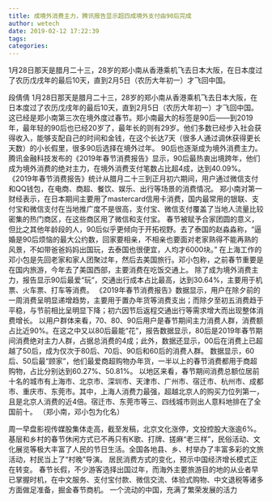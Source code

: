```yaml
---
title: 成境外消费主力，腾讯报告显示超四成境外支付由90后完成
author: wetech
date: 2019-02-12 17:22:39
tags: 
categories: 
---
```

1月28日那天是腊月二十三，28岁的郑小南从香港乘机飞去日本大阪，在日本度过了农历戊戌年的最后10天，直到2月5日（农历大年初一）才飞回中国。
<!-- more -->
段倩倩
1月28日那天是腊月二十三，28岁的郑小南从香港乘机飞去日本大阪，在日本度过了农历戊戌年的最后10天，直到2月5日（农历大年初一）才飞回中国。
这已经是郑小南第三次在境外度过春节。郑小南最大的标签是90后——到2019年，最年轻的90后也已经20岁了，最年长的则有29岁。他们多数已经步入社会获得收入，能够支配自己的时间和金钱，在这个长达7天（很多人通过调休获得更长天数）的小长假里，很多90后选择在境外过年。
90后也逐渐成为境外消费主力。腾讯金融科技发布的《2019年春节消费报告》显示，90后最热衷出境跨年，他们成为境外消费的绝对主力，在境外消费支付笔数占比超4成，达到40.09%。
《2019年春节消费报告》统计从腊月二十三到正月初六期间，用户通过微信支付和QQ钱包，在电商、商超、餐饮、娱乐、出行等场景的消费情况。
郑小南对第一财经表示，在日本期间主要用了mastercard信用卡消费，国内最常用的银联、支付宝和微信支付在当地推广度不是很高，支付宝、微信支付覆盖了当地人流量比较密集的热门商区，在这些商区用了微信和支付宝。
春节被赋予合家团圆的意义，但比之其他年龄段的人，90后似乎更倾向于开拓视野。去了泰国的赵淼淼称，“逼婚是90后烦恼的最大公约数，回家要相亲，不相亲也要面对老家熟得不能再熟的风景，不如带爸爸妈妈出国玩，去泰国也很便宜，人均才6000块。”
在上海工作的邓小包是先回老家和家人团聚过年，然后去美国旅行。邓小包称，之前春节重要是在国内旅游，今年去了美国西部，主要消费在吃饭交通上。
除了成为境外消费主力，报告显示90后最爱“玩”，交通出行成本占比最高，达到30.64%，主要用于机票、火车票、打车等消费。
《2019年春节消费报告》数据显示，用户在除夕前的一周消费呈明显递增趋势，主要用于置办年货等消费支出；而除夕至初五消费趋于平稳，与节前相比呈明显下降；初六因节后返程交通出行等需求增大而出现整体消费增长。
以用户群体来看，70、80、90后用户是春节期间主力消费人群，消费额占比近90%。在这之中又以80后最能“花”，报告数据显示，80后是2019年春节期间消费绝对主力人群，占据总消费的4成；此外，数据还显示，00后在消费上已超越了50后，成为仅次于80后、70后、90后和60后的消费人群。
数据显示，60后、50后最“顾家”，他们最爱商超购物办年货，一半以上的春节消费都用于商超购物，占比分别达到60.27%、50.81%。
以地区来看，春节期间消费总额位居前十名的城市有上海市、北京市、深圳市、天津市、广州市、宿迁市、杭州市、成都市、重庆市、东莞市。其中，上海人消费力最强，超越北京人的购买力位列第一，且是北京人消费的近4倍。宿迁市、东莞市等三、四线城市则出人意料地排在了全国前十。
（郑小南，邓小包为化名）
 
 
周一早盘影视传媒股集体走高，截至发稿，北京文化涨停，文投控股大涨逾6%。
基层和乡村的春节休闲方式已不再只有K歌、打牌、搓麻“老三样”，民俗活动、文化展览等极大丰富了人民的节日生活。全国各地县、乡、村举办了丰富多彩的文旅活动，村民当上了“村晚”导演。
居民消费方式的变化，预示中国经济增长模式正在转变。
春节长假，不少游客选择出国过年，而海外主要旅游目的地的从业者早已掌握时机，在中文服务、支付宝付款、微信交流、体验式购物、中文退税等诸多方面做足准备，掘金春节商机。
一个流动的中国，充满了繁荣发展的活力
